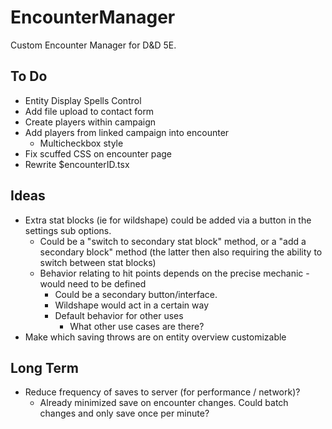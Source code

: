 # EncounterManager

Custom Encounter Manager for D&D 5E.

## To Do

- Entity Display Spells Control
- Add file upload to contact form
- Create players within campaign
- Add players from linked campaign into encounter
    - Multicheckbox style
- Fix scuffed CSS on encounter page
- Rewrite $encounterID.tsx

## Ideas

- Extra stat blocks (ie for wildshape) could be added via a button in the settings sub options.
    - Could be a "switch to secondary stat block" method, or a "add a secondary block" method (the latter then also requiring the ability to switch between stat blocks)
    - Behavior relating to hit points depends on the precise mechanic - would need to be defined
        - Could be a secondary button/interface.
        - Wildshape would act in a certain way
        - Default behavior for other uses
            - What other use cases are there?
- Make which saving throws are on entity overview customizable

## Long Term

- Reduce frequency of saves to server (for performance / network)?
    - Already minimized save on encounter changes. Could batch changes and only save once per minute?
